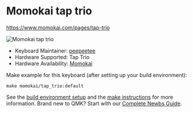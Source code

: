 # Momokai tap trio

https://www.momokai.com/pages/tap-trio

![Momokai tap trio](https://i.imgur.com/xqeq75Vh.jpg)

* Keyboard Maintainer: [peepeetee](https://github.com/peepeetee)
* Hardware Supported: Tap Trio
* Hardware Availability: [Momokai](https://www.momokai.com/pages/tap-trio)

Make example for this keyboard (after setting up your build environment):

    make momokai/tap_trio:default


See the [build environment setup](https://docs.qmk.fm/#/getting_started_build_tools) and the [make instructions](https://docs.qmk.fm/#/getting_started_make_guide) for more information. Brand new to QMK? Start with our [Complete Newbs Guide](https://docs.qmk.fm/#/newbs).
